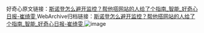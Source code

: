 好奇心原文链接：[斯诺登怎么避开监控？帮他搭网站的人给了个指南_智能_好奇心日报-崔绮雯 ](https://www.qdaily.com/articles/3226.html)
WebArchive归档链接：[斯诺登怎么避开监控？帮他搭网站的人给了个指南_智能_好奇心日报-崔绮雯 ](http://web.archive.org/web/20160801173756/http://www.qdaily.com:80/articles/3226.html)
![image](http://ww3.sinaimg.cn/large/007d5XDply1g3v6vn5wlzj30u04sie81)